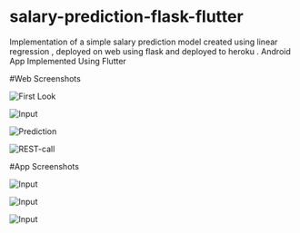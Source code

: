 # salary-prediction-flask-flutter
Implementation of a simple salary prediction model created using linear regression , deployed on web using flask and deployed to heroku . Android App Implemented Using Flutter

#Web Screenshots

![First Look](https://raw.githubusercontent.com/IamAnkitSharma/salary-prediction-flask-flutter/master/screenshots/web/FirstLook.PNG?token=AHGUN5YQKWK445WXYLLRBEC6T3BCG)

![Input](https://raw.githubusercontent.com/IamAnkitSharma/salary-prediction-flask-flutter/master/screenshots/web/Input.PNG?token=AHGUN54D4PTKILWOFQDHDDC6T3BGE)


![Prediction](https://raw.githubusercontent.com/IamAnkitSharma/salary-prediction-flask-flutter/master/screenshots/web/Prediction.PNG?token=AHGUN54QPA2CUBIIZWVOO6K6T3BJ2)


![REST-call](https://raw.githubusercontent.com/IamAnkitSharma/salary-prediction-flask-flutter/master/screenshots/web/REST-Call.PNG?token=AHGUN54YMJ3ARZCIC5B5UOC6T3BLO)




#App Screenshots


![Input](https://raw.githubusercontent.com/IamAnkitSharma/salary-prediction-flask-flutter/master/screenshots/web/Input.PNG?token=AHGUN54D4PTKILWOFQDHDDC6T3BGE)

![Input](https://raw.githubusercontent.com/IamAnkitSharma/salary-prediction-flask-flutter/master/screenshots/web/Input.PNG?token=AHGUN54D4PTKILWOFQDHDDC6T3BGE)

![Input](https://raw.githubusercontent.com/IamAnkitSharma/salary-prediction-flask-flutter/master/screenshots/web/Input.PNG?token=AHGUN54D4PTKILWOFQDHDDC6T3BGE)
